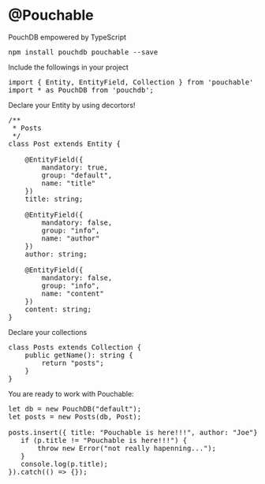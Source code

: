 # @Pouchable
PouchDB empowered by TypeScript

<pre>
npm install pouchdb pouchable --save
</pre>

Include the followings in your project
<pre>
import { Entity, EntityField, Collection } from 'pouchable'
import * as PouchDB from 'pouchdb';
</pre>

Declare your Entity by using decortors!
<pre>
/**
 * Posts 
 */
class Post extends Entity {

    @EntityField({
        mandatory: true,
        group: "default",
        name: "title"
    })
    title: string;

    @EntityField({
        mandatory: false,
        group: "info",
        name: "author"
    })
    author: string;

    @EntityField({
        mandatory: false,
        group: "info",
        name: "content"
    })
    content: string;
}
</pre>

Declare your collections
<pre>
class Posts extends Collection<Post> {
    public getName(): string {
        return "posts";
    }
}
</pre>

You are ready to work with Pouchable:
<pre>
let db = new PouchDB("default");
let posts = new Posts(db, Post);

posts.insert({ title: "Pouchable is here!!!", author: "Joe"}).then((p) => {
   if (p.title != "Pouchable is here!!!") {
       throw new Error("not really hapenning...");
   }
   console.log(p.title);
}).catch(() => {});
</pre>
